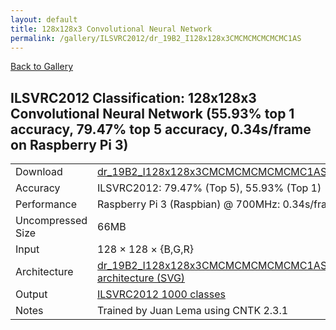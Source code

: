 ```yaml
---
layout: default
title: 128x128x3 Convolutional Neural Network
permalink: /gallery/ILSVRC2012/dr_19B2_I128x128x3CMCMCMCMCMCMC1AS
---
```


[Back to Gallery](/ELL/gallery)

## ILSVRC2012 Classification: 128x128x3 Convolutional Neural Network (55.93% top 1 accuracy, 79.47% top 5 accuracy, 0.34s/frame on Raspberry Pi 3)

<table class="table table-striped table-bordered">
    <tr>
        <td> Download </td>
        <td colspan="3"> <a href="https://github.com/Microsoft/ELL-models/raw/master/models/ILSVRC2012/dr_19B2_I128x128x3CMCMCMCMCMCMC1AS/dr_19B2_I128x128x3CMCMCMCMCMCMC1AS.ell.zip">dr_19B2_I128x128x3CMCMCMCMCMCMC1AS.ell.zip</a></td>
    </tr>
    <tr>
        <td> Accuracy </td>
        <td colspan="3"> ILSVRC2012: 79.47% (Top 5), 55.93% (Top 1) </td>
    </tr>
    <tr>
        <td> Performance </td>
        <td colspan="3"> Raspberry Pi 3 (Raspbian) @ 700MHz: 0.34s/frame </td>
    </tr>
    <tr>
        <td> Uncompressed Size </td>
        <td colspan="3"> 66MB </td>
    </tr>
    <tr>
        <td> Input </td>
        <td colspan="3"> 128 &times; 128 &times; {B,G,R} </td>
    </tr>
    <tr>
        <td> Architecture </td>
        <td>
            <a href="https://github.com/Microsoft/ELL-models/raw/master/models/ILSVRC2012/dr_19B2_I128x128x3CMCMCMCMCMCMC1AS/dr_19B2_I128x128x3CMCMCMCMCMCMC1AS.cntk.svg?sanitize=true" target="_blank">dr_19B2_I128x128x3CMCMCMCMCMCMC1AS architecture (SVG)</a>
        </td>
    </tr>
    <tr>
        <td> Output </td>
        <td colspan="3"> <a href="https://github.com/Microsoft/ELL-models/raw/master/models/ILSVRC2012/categories.txt">ILSVRC2012 1000 classes</a> </td>
    </tr>
    <tr>
        <td> Notes </td>
        <td colspan="3"> Trained by Juan Lema using CNTK 2.3.1 </td>
    </tr>
</table>


